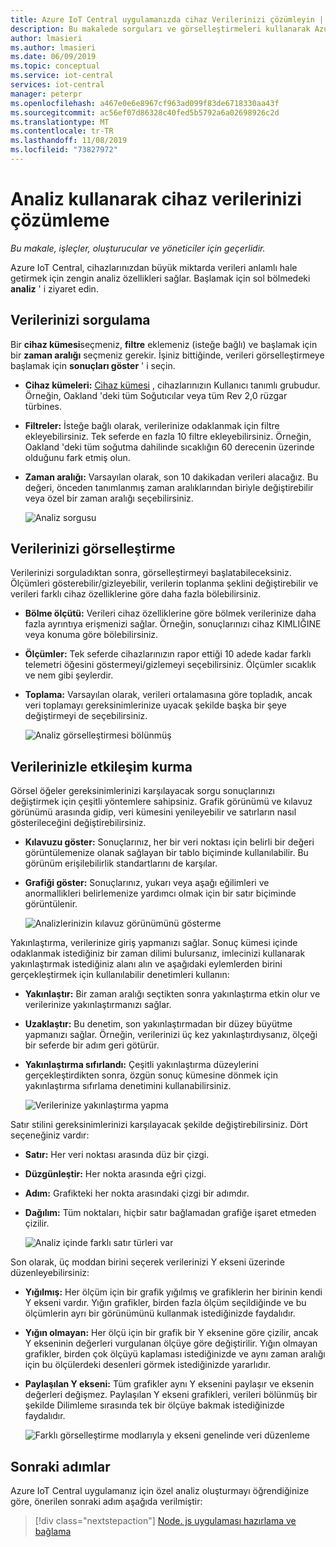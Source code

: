 ```yaml
---
title: Azure IoT Central uygulamanızda cihaz Verilerinizi çözümleyin | Microsoft Docs
description: Bu makalede sorguları ve görselleştirmeleri kullanarak Azure IoT Central uygulamanızda cihaz verilerinizi nasıl analiz edileceği açıklanmaktadır.
author: lmasieri
ms.author: lmasieri
ms.date: 06/09/2019
ms.topic: conceptual
ms.service: iot-central
services: iot-central
manager: peterpr
ms.openlocfilehash: a467e0e6e8967cf963ad099f83de6718330aa43f
ms.sourcegitcommit: ac56ef07d86328c40fed5b5792a6a02698926c2d
ms.translationtype: MT
ms.contentlocale: tr-TR
ms.lasthandoff: 11/08/2019
ms.locfileid: "73827972"
---
```

# <a name="how-to-use-analytics-to-analyze-your-device-data"></a>Analiz kullanarak cihaz verilerinizi çözümleme

*Bu makale, işleçler, oluşturucular ve yöneticiler için geçerlidir.*

Azure IoT Central, cihazlarınızdan büyük miktarda verileri anlamlı hale getirmek için zengin analiz özellikleri sağlar. Başlamak için sol bölmedeki **analiz** ' i ziyaret edin.

## <a name="querying-your-data"></a>Verilerinizi sorgulama

Bir **cihaz kümesi**seçmeniz, **filtre** eklemeniz (isteğe bağlı) ve başlamak için bir **zaman aralığı** seçmeniz gerekir. İşiniz bittiğinde, verileri görselleştirmeye başlamak için **sonuçları göster** ' i seçin.

* **Cihaz kümeleri:** [Cihaz kümesi](howto-use-device-sets.md) , cihazlarınızın Kullanıcı tanımlı grubudur. Örneğin, Oakland 'deki tüm Soğutıcılar veya tüm Rev 2,0 rüzgar türbines.

* **Filtreler:** İsteğe bağlı olarak, verilerinize odaklanmak için filtre ekleyebilirsiniz. Tek seferde en fazla 10 filtre ekleyebilirsiniz. Örneğin, Oakland 'deki tüm soğutma dahilinde sıcaklığın 60 derecenin üzerinde olduğunu fark etmiş olun.
* **Zaman aralığı:** Varsayılan olarak, son 10 dakikadan verileri alacağız. Bu değeri, önceden tanımlanmış zaman aralıklarından biriyle değiştirebilir veya özel bir zaman aralığı seçebilirsiniz.

  ![Analiz sorgusu](media/howto-create-analytics/analytics-query.png)

## <a name="visualizing-your-data"></a>Verilerinizi görselleştirme

Verilerinizi sorguladıktan sonra, görselleştirmeyi başlatabileceksiniz. Ölçümleri gösterebilir/gizleyebilir, verilerin toplanma şeklini değiştirebilir ve verileri farklı cihaz özelliklerine göre daha fazla bölebilirsiniz.  

* **Bölme ölçütü:** Verileri cihaz özelliklerine göre bölmek verilerinize daha fazla ayrıntıya erişmenizi sağlar. Örneğin, sonuçlarınızı cihaz KIMLIĞINE veya konuma göre bölebilirsiniz.

* **Ölçümler:** Tek seferde cihazlarınızın rapor ettiği 10 adede kadar farklı telemetri öğesini göstermeyi/gizlemeyi seçebilirsiniz. Ölçümler sıcaklık ve nem gibi şeylerdir.

* **Toplama:** Varsayılan olarak, verileri ortalamasına göre topladık, ancak veri toplamayı gereksinimlerinize uyacak şekilde başka bir şeye değiştirmeyi de seçebilirsiniz.

   ![Analiz görselleştirmesi bölünmüş](media/howto-create-analytics/analytics-splitby.png)

## <a name="interacting-with-your-data"></a>Verilerinizle etkileşim kurma

Görsel öğeler gereksinimlerinizi karşılayacak sorgu sonuçlarınızı değiştirmek için çeşitli yöntemlere sahipsiniz. Grafik görünümü ve kılavuz görünümü arasında gidip, veri kümesini yenileyebilir ve satırların nasıl gösterileceğini değiştirebilirsiniz.

* **Kılavuzu göster:** Sonuçlarınız, her bir veri noktası için belirli bir değeri görüntülemenize olanak sağlayan bir tablo biçiminde kullanılabilir. Bu görünüm erişilebilirlik standartlarını de karşılar.
* **Grafiği göster:** Sonuçlarınız, yukarı veya aşağı eğilimleri ve anormallikleri belirlemenize yardımcı olmak için bir satır biçiminde görüntülenir.

  ![Analizlerinizin kılavuz görünümünü gösterme](media/howto-create-analytics/analytics-showgrid.png)

Yakınlaştırma, verilerinize giriş yapmanızı sağlar. Sonuç kümesi içinde odaklanmak istediğiniz bir zaman dilimi bulursanız, imlecinizi kullanarak yakınlaştırmak istediğiniz alanı alın ve aşağıdaki eylemlerden birini gerçekleştirmek için kullanılabilir denetimleri kullanın:

* **Yakınlaştır:** Bir zaman aralığı seçtikten sonra yakınlaştırma etkin olur ve verilerinize yakınlaştırmanızı sağlar.
* **Uzaklaştır:** Bu denetim, son yakınlaştırmadan bir düzey büyütme yapmanızı sağlar. Örneğin, verilerinizi üç kez yakınlaştırdıysanız, ölçeği bir seferde bir adım geri götürür.
* **Yakınlaştırma sıfırlandı:** Çeşitli yakınlaştırma düzeylerini gerçekleştirdikten sonra, özgün sonuç kümesine dönmek için yakınlaştırma sıfırlama denetimini kullanabilirsiniz.

  ![Verilerinize yakınlaştırma yapma](media/howto-create-analytics/analytics-zoom.png)

Satır stilini gereksinimlerinizi karşılayacak şekilde değiştirebilirsiniz. Dört seçeneğiniz vardır:

* **Satır:** Her veri noktası arasında düz bir çizgi.
* **Düzgünleştir:** Her nokta arasında eğri çizgi.
* **Adım:** Grafikteki her nokta arasındaki çizgi bir adımdır.
* **Dağılım:** Tüm noktaları, hiçbir satır bağlamadan grafiğe işaret etmeden çizilir.

  ![Analiz içinde farklı satır türleri var](media/howto-create-analytics/analytics-linetypes.png)

Son olarak, üç moddan birini seçerek verilerinizi Y ekseni üzerinde düzenleyebilirsiniz:

* **Yığılmış:** Her ölçüm için bir grafik yığılmış ve grafiklerin her birinin kendi Y ekseni vardır. Yığın grafikler, birden fazla ölçüm seçildiğinde ve bu ölçümlerin ayrı bir görünümünü kullanmak istediğinizde faydalıdır.
* **Yığın olmayan:** Her ölçü için bir grafik bir Y eksenine göre çizilir, ancak Y ekseninin değerleri vurgulanan ölçüye göre değiştirilir. Yığın olmayan grafikler, birden çok ölçüyü kaplaması istediğinizde ve aynı zaman aralığı için bu ölçülerdeki desenleri görmek istediğinizde yararlıdır.
* **Paylaşılan Y ekseni:** Tüm grafikler aynı Y eksenini paylaşır ve eksenin değerleri değişmez. Paylaşılan Y ekseni grafikleri, verileri bölünmüş bir şekilde Dilimleme sırasında tek bir ölçüye bakmak istediğinizde faydalıdır.

  ![Farklı görselleştirme modlarıyla y ekseni genelinde veri düzenleme](media/howto-create-analytics/analytics-yaxis.png)

## <a name="next-steps"></a>Sonraki adımlar

Azure IoT Central uygulamanız için özel analiz oluşturmayı öğrendiğinize göre, önerilen sonraki adım aşağıda verilmiştir:

> [!div class="nextstepaction"]
> [Node. js uygulaması hazırlama ve bağlama](howto-connect-nodejs.md)